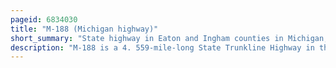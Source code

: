 ```yaml
---
pageid: 6834030
title: "M-188 (Michigan highway)"
short_summary: "State highway in Eaton and Ingham counties in Michigan, United States"
description: "M-188 is a 4. 559-mile-long State Trunkline Highway in the Us State of Michigan. It runs from Eaton Rapids through a rural Area to the vfw national Home for Children Southeast of the Town. Approximately 1000 Vehicles each Day use a Highway designated in the 1930s and paved in the 1940S."
---
```


